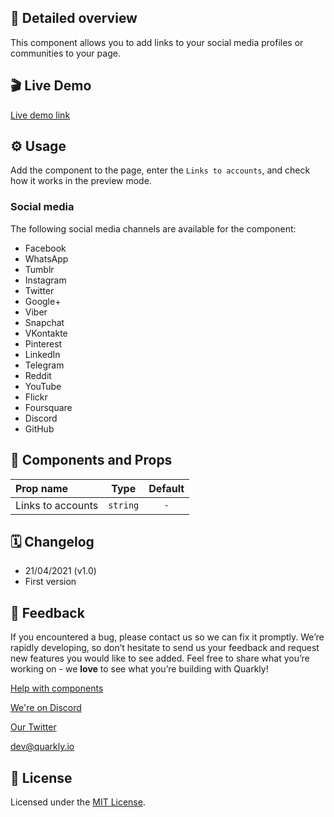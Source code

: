 ## 📖 Detailed overview

This component allows you to add links to your social media profiles or communities to your page.

## 🎬 Live Demo

[Live demo link](https://quarkly-catalog.netlify.app/socialmedia/)

## ⚙️ Usage

Add the component to the page, enter the `Links to accounts`, and check how it works in the preview mode.

### Social media

The following social media channels are available for the component:

-   Facebook
-   WhatsApp
-   Tumblr
-   Instagram
-   Twitter
-   Google+
-   Viber
-   Snapchat
-   VKontakte
-   Pinterest
-   LinkedIn
-   Telegram
-   Reddit
-   YouTube
-   Flickr
-   Foursquare
-   Discord
-   GitHub

## 🧩 Components and Props

| Prop name         |   Type   | Default |
| :---------------- | :------: | :-----: |
| Links to accounts | `string` |   `-`   |

## 🗓 Changelog

-   21/04/2021 (v1.0)
-   First version

## 📮 Feedback

If you encountered a bug, please contact us so we can fix it promptly. We’re rapidly developing, so don’t hesitate to send us your feedback and request new features you would like to see added. Feel free to share what you’re working on - we **love** to see what you’re building with Quarkly!

[Help with components](https://community.quarkly.io/c/requests/11)

[We're on Discord](https://discord.gg/f9KhSMGX)

[Our Twitter](https://twitter.com/quarklyapp)

[dev@quarkly.io](mailto:dev@quarkly.io)

## 📝 License

Licensed under the [MIT License](./LICENSE).
